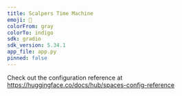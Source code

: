 ```yaml
---
title: Scalpers Time Machine
emoji: 👀
colorFrom: gray
colorTo: indigo
sdk: gradio
sdk_version: 5.34.1
app_file: app.py
pinned: false
---
```


Check out the configuration reference at https://huggingface.co/docs/hub/spaces-config-reference
